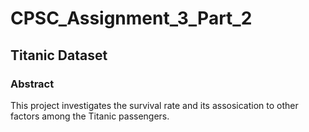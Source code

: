 # CPSC_Assignment_3_Part_2
## Titanic Dataset
### Abstract
This project investigates the survival rate and its assosication to other factors among the Titanic passengers. 
